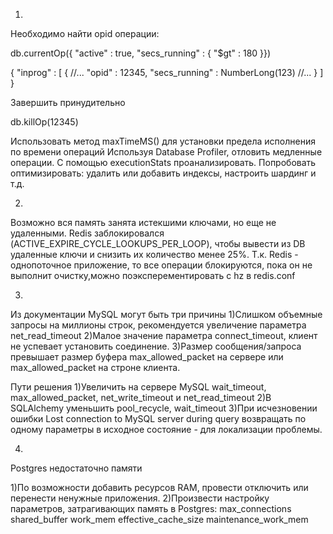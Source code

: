 1.

Необходимо найти opid операции:

db.currentOp({ "active" : true, "secs_running" : { "$gt" : 180 }})

{
    "inprog" : [
        {
            //...
            "opid" : 12345,
            "secs_running" : NumberLong(123)
            //...
        }
    ]
}

Завершить принудительно

db.killOp(12345)


 Использовать метод maxTimeMS() для установки предела исполнения по времени операций 
 Используя Database Profiler, отловить медленные операции. С помощью executionStats проанализировать. Попробовать
оптимизировать: удалить или добавить индексы, настроить шардинг и т.д.


2.



Возможнo вся память занята истекшими ключами, но еще не удаленными. Redis заблокировался (ACTIVE_EXPIRE_CYCLE_LOOKUPS_PER_LOOP), чтобы вывести из DB удаленные ключи и снизить их количество менее 25%. Т.к. Redis - однопоточное приложение, то все операции блокируются, пока он не выполнит очистку,можно поэксперементировать с hz в redis.conf



3.



Из документации MySQL могут быть три причины
1)Слишком объемные запросы на миллионы строк, рекомендуется увеличение параметра net_read_timeout
2)Малое значение параметра connect_timeout, клиент не успевает установить соединение.
3)Размер сообщения/запроса превышает размер буфера max_allowed_packet на сервере или max_allowed_packet на строне клиента.


Пути решения
1)Увеличить на сервере MySQL wait_timeout, max_allowed_packet, net_write_timeout и net_read_timeout
2)В SQLAlchemy уменьшить pool_recycle, wait_timeout
3)При исчезновении ошибки Lost connection to MySQL server during query возвращать по одному параметры в исходное состояние - для локализации проблемы.


4.


Postgres недостаточно памяти


1)По возможности добавить ресурсов RAM, провести отключить или перенести ненужные приложения.
2)Произвести настройку параметров, затрагивающих память в Postgres:
max_connections
shared_buffer
work_mem
effective_cache_size
maintenance_work_mem




